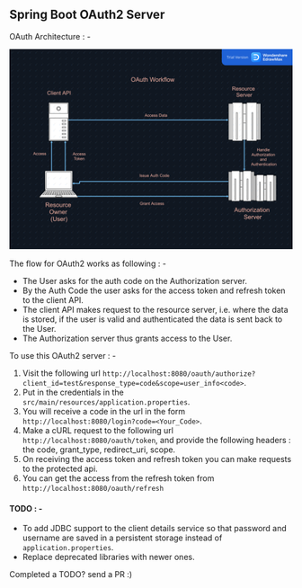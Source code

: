 ## Spring Boot OAuth2 Server

OAuth Architecture : -

![Sys Arch](SysArch.png)

The flow for OAuth2 works as following : -
- The User asks for the auth code on the Authorization server.
- By the Auth Code the user asks for the access token and refresh token to the client API.
- The client API makes request to the resource server, i.e. where the data is stored, if the user is valid and authenticated the data is sent back to the User.
- The Authorization server thus grants access to the User.

To use this OAuth2 server : -

1. Visit the following url `http://localhost:8080/oauth/authorize?client_id=test&response_type=code&scope=user_info<code>`.
2. Put in the credentials in the `src/main/resources/application.properties`.
3. You will receive a code in the url in the form `http://localhost:8080/login?code=<Your_Code>`.
4. Make a cURL request to the following url `http://localhost:8080/oauth/token`, and provide the following headers : the code, grant_type, redirect_uri, scope.
5. On receiving the access token and refresh token you can make requests to the protected api.
6. You can get the access from the refresh token from `http://localhost:8080/oauth/refresh`

#### TODO : -

- To add JDBC support to the client details service so that password and username are saved in a persistent storage instead of `application.properties`.
- Replace deprecated libraries with newer ones.

Completed a TODO? send a PR :)